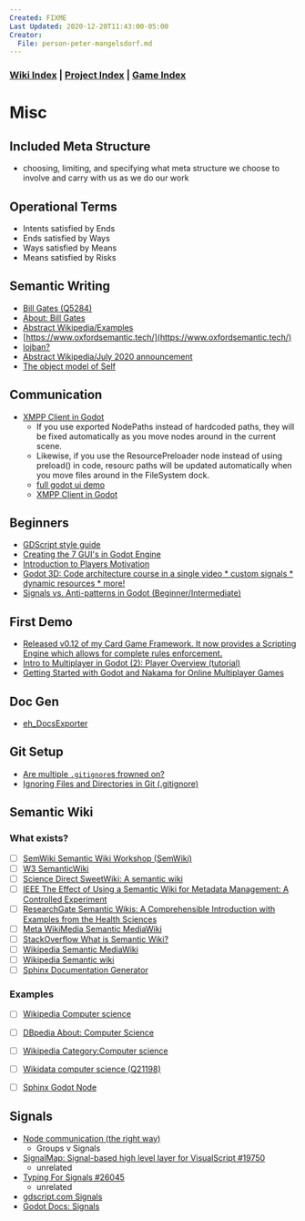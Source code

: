 ```yaml
---
Created: FIXME
Last Updated: 2020-12-20T11:43:00-05:00
Creator:
  File: person-peter-mangelsdorf.md
---
```




### [Wiki Index](index.md) | [Project Index](../index.md) | [Game Index](../intel-game/index.md)




# Misc





## Included Meta Structure
- choosing, limiting, and specifying what meta structure we choose to involve and carry with us as we do our work






## Operational Terms
- Intents satisfied by Ends
- Ends satisfied by Ways
- Ways satisfied by Means
- Means satisfied by Risks





## Semantic Writing
- [Bill Gates (Q5284)](https://www.wikidata.org/wiki/Q5284)
- [About: Bill Gates](http://dbpedia.org/page/Bill_Gates)
- [Abstract Wikipedia/Examples](https://meta.wikimedia.org/wiki/Abstract_Wikipedia/Examples)
- [https://www.oxfordsemantic.tech/](https://www.oxfordsemantic.tech/)
- [lojban?](https://jbo.wikipedia.org/wiki/lo_jbobau)
- [Abstract Wikipedia/July 2020 announcement](https://meta.wikimedia.org/wiki/Abstract_Wikipedia/July_2020_announcement)
- [The object model of Self](https://www.reddit.com/r/ProgrammingLanguages/comments/ftsz9k/the_object_model_of_self/)




## Communication
- [XMPP Client in Godot](https://www.reddit.com/r/godot/comments/k7lvxp/xmpp_client_in_godot/)
  - If you use exported NodePaths instead of hardcoded paths, they will be fixed automatically as you move nodes around in the current scene.
  - Likewise, if you use the ResourcePreloader node instead of using preload() in code, resourc paths will be updated automatically when you move files around in the FileSystem dock.
  - [full godot ui demo](https://github.com/godotengine/godot-demo-projects/pull/555)
  - [XMPP Client in Godot](https://wolthera.info/2020/12/xmpp-client-in-godot/)




## Beginners
- [GDScript style guide](https://docs.godotengine.org/en/stable/getting_started/scripting/gdscript/gdscript_styleguide.html)
- [Creating the 7 GUI's in Godot Engine](https://www.reddit.com/r/godot/comments/k722wb/creating_the_7_guis_in_godot_engine/)
- [Introduction to Players Motivation](https://www.reddit.com/r/gamedesign/comments/j4xa9l/introduction_to_players_motivation/)
- [Godot 3D: Code architecture course in a single video * custom signals * dynamic resources * more!](https://www.youtube.com/watch?v=yRHN_WEulLc)
- [Signals vs. Anti-patterns in Godot (Beginner/Intermediate)](https://www.youtube.com/watch?v=TUJLjxX6Iws)




## First Demo
- [Released v0.12 of my Card Game Framework. It now provides a Scripting Engine which allows for complete rules enforcement.](https://www.reddit.com/r/godot/comments/k7is04/released_v012_of_my_card_game_framework_it_now/)
- [Intro to Multiplayer in Godot (2): Player Overview (tutorial)](https://www.youtube.com/watch?v=XnkwuOLV2rE)
- [Getting Started with Godot and Nakama for Online Multiplayer Games](https://www.youtube.com/watch?v=r3T_ED281vU)




## Doc Gen
- [eh_DocsExporter](https://www.reddit.com/r/godot/comments/j7awx4/here_is_eh_docsexporter_an_addon_inspired_by/)




## Git Setup
- [Are multiple `.gitignore`s frowned on?](https://stackoverflow.com/questions/3305869/are-multiple-gitignores-frowned-on)
- [Ignoring Files and Directories in Git (.gitignore)](https://linuxize.com/post/gitignore-ignoring-files-in-git/)







## Semantic Wiki
### What exists?
- [ ] [SemWiki Semantic Wiki Workshop (SemWiki)](https://dblp.org/db/conf/semwiki/index.html)
- [ ] [W3 SemanticWiki](https://www.w3.org/wiki/SemanticWiki)
- [ ] [Science Direct SweetWiki: A semantic wiki](https://www.sciencedirect.com/science/article/abs/pii/S1570826807000522)
- [ ] [IEEE The Effect of Using a Semantic Wiki for Metadata Management: A Controlled Experiment](https://www.computer.org/csdl/proceedings-article/hicss/2009/08-04-03/12OmNCesrbG)
- [ ] [ResearchGate Semantic Wikis: A Comprehensible Introduction with Examples from the Health Sciences](https://www.researchgate.net/publication/42802929_Semantic_Wikis_A_Comprehensible_Introduction_with_Examples_from_the_Health_Sciences)
- [ ] [Meta WikiMedia Semantic MediaWiki](https://meta.wikimedia.org/wiki/Semantic_MediaWiki)
- [ ] [StackOverflow What is Semantic Wiki?](https://stackoverflow.com/questions/28469611/what-is-semantic-wiki)
- [ ] [Wikipedia Semantic MediaWiki](https://en.wikipedia.org/wiki/Semantic_MediaWiki)
- [ ] [Wikipedia Semantic wiki](https://en.wikipedia.org/wiki/Semantic_wiki)
- [ ] [Sphinx Documentation Generator](https://www.sphinx-doc.org/en/master/)
### Examples
- [ ] [Wikipedia Computer science](https://en.wikipedia.org/wiki/Computer_science)
- [ ] [DBpedia About: Computer Science](http://dbpedia.org/page/Computer_science)
- [ ] [Wikipedia Category:Computer science](https://en.wikipedia.org/wiki/Category:Computer_science)
- [ ] [Wikidata computer science (Q21198)](https://www.wikidata.org/wiki/Q21198)
- [ ] [Sphinx Godot Node](https://docs.godotengine.org/en/stable/classes/class_node.html)





## Signals
- [Node communication (the right way)](https://kidscancode.org/godot_recipes/basics/node_communication/)
  - Groups v Signals
- [SignalMap: Signal-based high level layer for VisualScript #19750](https://github.com/godotengine/godot/issues/19750)
  - unrelated
- [Typing For Signals #26045](https://github.com/godotengine/godot/issues/26045)
  - unrelated
- [gdscript.com Signals](https://gdscript.com/signals-godot)
- [Godot Docs: Signals](https://docs.godotengine.org/en/stable/getting_started/step_by_step/signals.html)




